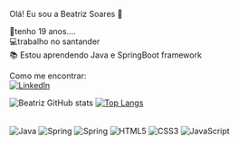 Olá! Eu sou a Beatriz Soares 👋</br>

👩tenho 19 anos....</br>
💻trabalho no santander</br>
📚 Estou aprendendo Java e SpringBoot framework</br>


Como me encontrar:</br>
[![Linkedln](https://img.shields.io/badge/LinkedIn-0077B5?style=for-the-badge&logo=linkedin&logoColor=white)](https://www.linkedin.com/in/beatriz-soares-22492518a/)



![Beatriz GitHub stats](https://github-readme-stats.vercel.app/api?username=B1AAA&show_icons=true&theme=radical)
[![Top Langs](https://github-readme-stats.vercel.app/api/top-langs/?username=B1AAA&layout=compact)](https://github.com/anuraghazra/github-readme-stats)


<div style="display: inline_block"><br/>
<img  align="center" alt="Java"src="https://img.shields.io/badge/Java-ED8B00?style=for-the-badge&logo=java&logoColor=white"/>
<img  align="center" alt="Spring"src="https://img.shields.io/badge/Spring-6DB33F?style=for-the-badge&logo=spring&logoColor=white"/>
<img  align="center" alt="Spring"src="https://img.shields.io/badge/MySQL-00000F?style=for-the-badge&logo=mysql&logoColor=white"/>
<img  align="center" alt="HTML5"src="https://img.shields.io/badge/HTML5-E34F26?style=for-the-badge&logo=html5&logoColor=white"/>
<img  align="center" alt="CSS3"src="https://img.shields.io/badge/CSS3-1572B6?style=for-the-badge&logo=css3&logoColor=whitehttps://img.shields.io/badge/Sass-CC"/>
<img  align="center" alt="JavaScript"src="https://img.shields.io/badge/JavaScript-F7DF1E?style=for-the-badge&logo=javascript&logoColor=black"/>



</div>
